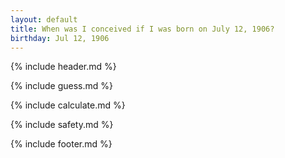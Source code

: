 ```yaml
---
layout: default
title: When was I conceived if I was born on July 12, 1906?
birthday: Jul 12, 1906
---
```


{% include header.md %}

{% include guess.md %}

{% include calculate.md %}

{% include safety.md %}

{% include footer.md %}



